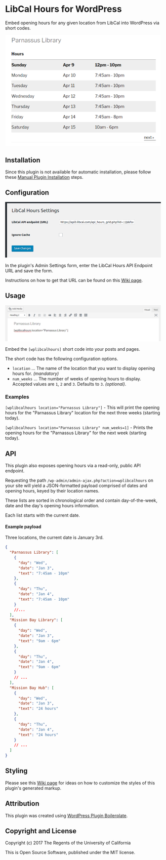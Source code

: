 # LibCal Hours for WordPress

Embed opening hours for any given location from LibCal into WordPress via short codes.

![Opening hours displayed in a published post](assets/screenshot-1.png)

## Installation

Since this plugin is not available for automatic installation, please follow these [Manual Plugin Installation](https://codex.wordpress.org/Managing_Plugins#Manual_Plugin_Installation) steps.

## Configuration


![Plugin settings](assets/screenshot-2.png)

In the plugin's Admin Settings form, enter the LibCal Hours API Endpoint URL and save the form.

Instructions on how to get that URL can be found on this [Wiki page](https://github.com/ucsf-ckm/wplibcalhours/wiki/How-to-get-the-LibCal-Hours-API-Endpoint-URL).

## Usage

![Embed shortcode into a post](assets/screenshot-3.png)

Embed the `[wplibcalhours]` short code into your posts and pages.

The short code has the following configuration options.

- `location` ... The name of the location that you want to display opening hours for. *(mandatory)*  
- `num_weeks` ... The number of weeks of opening hours to display. Accepted values are `1`, `2` and `3`. Defaults to `3`. *(optional)*.

### Examples

`[wplibcalhours location="Parnassus Library"]` - This will print the opening hours for the "Parnassus Library" location for the next three weeks (starting today).

`[wplibcalhours location="Parnassus Library" num_weeks=1]` - Prints the opening hours for the "Parnassus Library" for the next week (starting today).

## API

This plugin also exposes opening hours via a read-only, public API endpoint. 

Requesting the path `/wp-admin/admin-ajax.php?action=wplibcalhours` on your site will yield
a JSON-formatted payload comprised of dates and opening hours, keyed by their location names.

These lists are sorted in chronological order and contain day-of-the-week, date and the day's opening hours information.

Each list starts with the current date.

#### Example payload

Three locations, the current date is January 3rd.

```json
{
  "Parnassus Library": [
    {
      "day": "Wed",
      "date": "Jan 3",
      "text": "7:45am - 10pm"
    },
    {
      "day": "Thu",
      "date": "Jan 4",
      "text": "7:45am - 10pm"
    }
    //...
  ],
  "Mission Bay Library": [
    {
      "day": "Wed",
      "date": "Jan 3",
      "text": "9am - 6pm"
    },
    {
      "day": "Thu",
      "date": "Jan 4",
      "text": "9am - 6pm"
    }
    // ...
  ],
  "Mission Bay Hub": [
    {
      "day": "Wed",
      "date": "Jan 3",
      "text": "24 hours"
    },
    {
      "day": "Thu",
      "date": "Jan 4",
      "text": "24 hours"
    }
    // ...
  ]
}
```

## Styling

Please see this [Wiki page](https://github.com/ucsf-ckm/wplibcalhours/wiki/Styling-The-Output) for ideas on how to customize the styles of this plugin's generated markup.

## Attribution

This plugin was created using [WordPress Plugin Boilerplate](https://github.com/DevinVinson/WordPress-Plugin-Boilerplate).

## Copyright and License

Copyright (c) 2017 The Regents of the University of California

This is Open Source Software, published under the MIT license.
